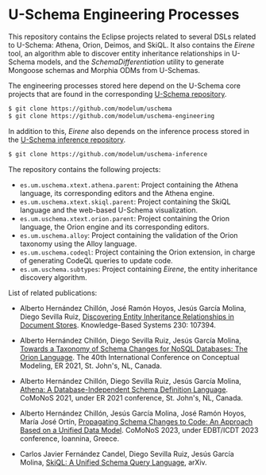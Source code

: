 # U-Schema Engineering Processes

This repository contains the Eclipse projects related to several DSLs related to U-Schema: Athena, Orion, Deimos, and SkiQL. It also contains the *Eirene* tool, an algorithm able to discover entity inheritance relationships in U-Schema models, and the *SchemaDifferentiation* utility to generate Mongoose schemas and Morphia ODMs from U-Schemas.

The engineering processes stored here depend on the U-Schema core projects that are found in the corresponding [U-Schema repository](https://github.com/modelum/uschema).

```bash
$ git clone https://github.com/modelum/uschema
$ git clone https://github.com/modelum/uschema-engineering
```

In addition to this, *Eirene* also depends on the inference process stored in the [U-Schema inference repository](https://github.com/modelum/uschema-inference).

```bash
$ git clone https://github.com/modelum/uschema-inference
```

The repository contains the following projects:

* `es.um.uschema.xtext.athena.parent`: Project containing the Athena language, its corresponding editors and the Athena engine.
* `es.um.uschema.xtext.skiql.parent`: Project containing the SkiQL language and the web-based U-Schema visualization.
* `es.um.uschema.xtext.orion.parent`: Project containing the Orion language, the Orion engine and its corresponding editors.
* `es.um.uschema.alloy`: Project containing the validation of the Orion taxonomy using the Alloy language.
* `es.um.uschema.codeql`: Project containing the Orion extension, in charge of generating CodeQL queries to update code.
* `es.um.uschema.subtypes`: Project containing *Eirene*, the entity inheritance discovery algorithm.

List of related publications:

* Alberto Hernández Chillón, José Ramón Hoyos, Jesús García Molina, Diego Sevilla Ruiz, [Discovering Entity Inheritance Relationships in Document Stores](https://www.sciencedirect.com/science/article/abs/pii/S0950705121006560). Knowledge-Based Systems 230: 107394.

* Alberto Hernández Chillón, Diego Sevilla Ruiz, Jesús García Molina, [Towards a Taxonomy of Schema Changes for NoSQL Databases: The Orion Language](https://link.springer.com/chapter/10.1007/978-3-030-89022-3_15). The 40th International Conference on Conceptual Modeling, ER 2021, St. John's, NL, Canada.

* Alberto Hernández Chillón, Diego Sevilla Ruiz, Jesús García Molina, [Athena: A Database-Independent Schema Definition Language](https://link.springer.com/chapter/10.1007/978-3-030-88358-4_4). CoMoNoS 2021, under ER 2021 conference, St. John's, NL, Canada.

* Alberto Hernández Chillón, Jesús García Molina, José Ramón Hoyos, María José Ortín, [Propagating Schema Changes to Code: An Approach Based on a Unified Data Model](https://ceur-ws.org/Vol-3379/CoMoNoS_2023_id251_Alberto_Hernandez_Chillon.pdf). CoMoNoS 2023, under EDBT/ICDT 2023 conference, Ioannina, Greece.

* Carlos Javier Fernández Candel, Diego Sevilla Ruiz, Jesús García Molina, [SkiQL: A Unified Schema Query Language](https://arxiv.org/abs/2204.06670), arXiv.
